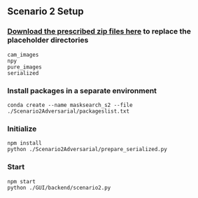 ## Scenario 2 Setup

### [Download the prescribed zip files here](https://drive.google.com/drive/folders/1UGKixXdXw0oGPmhF-3aXiYW-BiNbbptu?usp=sharing) to replace the placeholder directories
```
cam_images
npy
pure_images
serialized
```


### Install packages in a separate environment
```
conda create --name masksearch_s2 --file ./Scenario2Adversarial/packageslist.txt
```

### Initialize
```
npm install
python ./Scenario2Adversarial/prepare_serialized.py
```

### Start
```
npm start
python ./GUI/backend/scenario2.py
```
